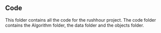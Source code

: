 ## Code

This folder contains all the code for the rushhour project. The code folder contains the Algorithm folder, the data folder and the objects folder. 